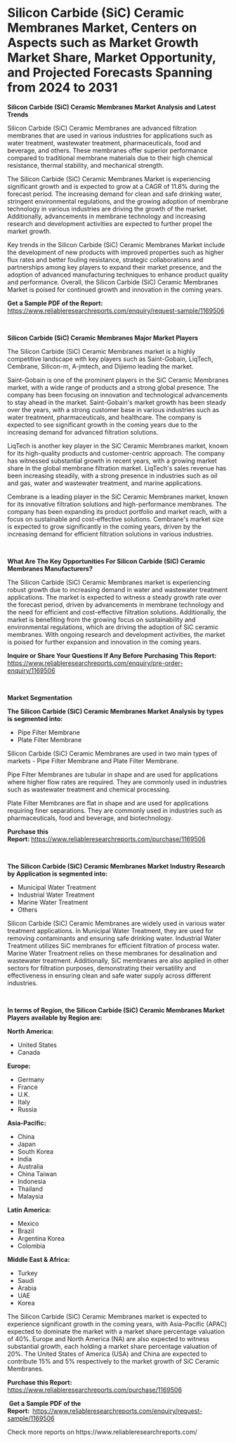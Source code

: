 <p><h1>Silicon Carbide (SiC) Ceramic Membranes Market, Centers on Aspects such as Market Growth Market Share, Market Opportunity, and Projected Forecasts Spanning from 2024 to 2031</h1></p><p><strong>Silicon Carbide (SiC) Ceramic Membranes Market Analysis and Latest Trends</strong></p>
<p><p>Silicon Carbide (SiC) Ceramic Membranes are advanced filtration membranes that are used in various industries for applications such as water treatment, wastewater treatment, pharmaceuticals, food and beverage, and others. These membranes offer superior performance compared to traditional membrane materials due to their high chemical resistance, thermal stability, and mechanical strength.</p><p>The Silicon Carbide (SiC) Ceramic Membranes Market is experiencing significant growth and is expected to grow at a CAGR of 11.8% during the forecast period. The increasing demand for clean and safe drinking water, stringent environmental regulations, and the growing adoption of membrane technology in various industries are driving the growth of the market. Additionally, advancements in membrane technology and increasing research and development activities are expected to further propel the market growth.</p><p>Key trends in the Silicon Carbide (SiC) Ceramic Membranes Market include the development of new products with improved properties such as higher flux rates and better fouling resistance, strategic collaborations and partnerships among key players to expand their market presence, and the adoption of advanced manufacturing techniques to enhance product quality and performance. Overall, the Silicon Carbide (SiC) Ceramic Membranes Market is poised for continued growth and innovation in the coming years.</p></p>
<p><strong>Get a Sample PDF of the Report:&nbsp;</strong> <a href="https://www.reliableresearchreports.com/enquiry/request-sample/1169506">https://www.reliableresearchreports.com/enquiry/request-sample/1169506</a></p>
<p>&nbsp;</p>
<p><strong>Silicon Carbide (SiC) Ceramic Membranes Major Market Players</strong></p>
<p><p>The Silicon Carbide (SiC) Ceramic Membranes market is a highly competitive landscape with key players such as Saint-Gobain, LiqTech, Cembrane, Silicon-m, A-jmtech, and Dijiemo leading the market. </p><p>Saint-Gobain is one of the prominent players in the SiC Ceramic Membranes market, with a wide range of products and a strong global presence. The company has been focusing on innovation and technological advancements to stay ahead in the market. Saint-Gobain's market growth has been steady over the years, with a strong customer base in various industries such as water treatment, pharmaceuticals, and healthcare. The company is expected to see significant growth in the coming years due to the increasing demand for advanced filtration solutions.</p><p>LiqTech is another key player in the SiC Ceramic Membranes market, known for its high-quality products and customer-centric approach. The company has witnessed substantial growth in recent years, with a growing market share in the global membrane filtration market. LiqTech's sales revenue has been increasing steadily, with a strong presence in industries such as oil and gas, water and wastewater treatment, and marine applications.</p><p>Cembrane is a leading player in the SiC Ceramic Membranes market, known for its innovative filtration solutions and high-performance membranes. The company has been expanding its product portfolio and market reach, with a focus on sustainable and cost-effective solutions. Cembrane's market size is expected to grow significantly in the coming years, driven by the increasing demand for efficient filtration solutions in various industries.</p></p>
<p>&nbsp;</p>
<p><strong>What Are The Key Opportunities For Silicon Carbide (SiC) Ceramic Membranes Manufacturers?</strong></p>
<p><p>The Silicon Carbide (SiC) Ceramic Membranes market is experiencing robust growth due to increasing demand in water and wastewater treatment applications. The market is expected to witness a steady growth rate over the forecast period, driven by advancements in membrane technology and the need for efficient and cost-effective filtration solutions. Additionally, the market is benefiting from the growing focus on sustainability and environmental regulations, which are driving the adoption of SiC ceramic membranes. With ongoing research and development activities, the market is poised for further expansion and innovation in the coming years.</p></p>
<p><strong>Inquire or Share Your Questions If Any Before Purchasing This Report:</strong> <a href="https://www.reliableresearchreports.com/enquiry/pre-order-enquiry/1169506">https://www.reliableresearchreports.com/enquiry/pre-order-enquiry/1169506</a></p>
<p>&nbsp;</p>
<p><strong>Market Segmentation</strong></p>
<p><strong>The Silicon Carbide (SiC) Ceramic Membranes Market Analysis by types is segmented into:</strong></p>
<p><ul><li>Pipe Filter Membrane</li><li>Plate Filter Membrane</li></ul></p>
<p><p>Silicon Carbide (SiC) Ceramic Membranes are used in two main types of markets - Pipe Filter Membrane and Plate Filter Membrane. </p><p>Pipe Filter Membranes are tubular in shape and are used for applications where higher flow rates are required. They are commonly used in industries such as wastewater treatment and chemical processing.</p><p>Plate Filter Membranes are flat in shape and are used for applications requiring finer separations. They are commonly used in industries such as pharmaceuticals, food and beverage, and biotechnology.</p></p>
<p><strong>Purchase this Report:&nbsp;</strong><a href="https://www.reliableresearchreports.com/purchase/1169506">https://www.reliableresearchreports.com/purchase/1169506</a></p>
<p>&nbsp;</p>
<p><strong>The Silicon Carbide (SiC) Ceramic Membranes Market Industry Research by Application is segmented into:</strong></p>
<p><ul><li>Municipal Water Treatment</li><li>Industrial Water Treatment</li><li>Marine Water Treatment</li><li>Others</li></ul></p>
<p><p>Silicon Carbide (SiC) Ceramic Membranes are widely used in various water treatment applications. In Municipal Water Treatment, they are used for removing contaminants and ensuring safe drinking water. Industrial Water Treatment utilizes SiC membranes for efficient filtration of process water. Marine Water Treatment relies on these membranes for desalination and wastewater treatment. Additionally, SiC membranes are also applied in other sectors for filtration purposes, demonstrating their versatility and effectiveness in ensuring clean and safe water supply across different industries.</p></p>
<p>&nbsp;</p>
<p><strong>In terms of Region, the Silicon Carbide (SiC) Ceramic Membranes Market Players available by Region are:</strong></p>
<p>
    <p> <strong> North America: </strong>
        <ul>
            <li>United States</li>
            <li>Canada</li>
        </ul>
        </p> 
    <p> <strong> Europe: </strong>
        <ul>
            <li>Germany</li>
            <li>France</li>
            <li>U.K.</li>
            <li>Italy</li>
            <li>Russia</li>
        </ul>
        </p> 
    <p> <strong> Asia-Pacific: </strong>
        <ul>
            <li>China</li>
            <li>Japan</li>
            <li>South Korea</li>
            <li>India</li>
            <li>Australia</li>
            <li>China Taiwan</li>
            <li>Indonesia</li>
            <li>Thailand</li>
            <li>Malaysia</li>
        </ul>
        </p> 
    <p> <strong> Latin America: </strong>
        <ul>
            <li>Mexico</li>
            <li>Brazil</li>
            <li>Argentina Korea</li>
            <li>Colombia</li>
        </ul>
        </p> 
    <p> <strong> Middle East & Africa: </strong>
        <ul>
            <li>Turkey</li>
            <li>Saudi</li>
            <li>Arabia</li>
            <li>UAE</li>
            <li>Korea</li>
        </ul>
    </p>
    </p>
<p><p>The Silicon Carbide (SiC) Ceramic Membranes market is expected to experience significant growth in the coming years, with Asia-Pacific (APAC) expected to dominate the market with a market share percentage valuation of 40%. Europe and North America (NA) are also expected to witness substantial growth, each holding a market share percentage valuation of 20%. The United States of America (USA) and China are expected to contribute 15% and 5% respectively to the market growth of SiC Ceramic Membranes.</p></p>
<p><strong>Purchase this Report: </strong><a href="https://www.reliableresearchreports.com/purchase/1169506">https://www.reliableresearchreports.com/purchase/1169506</a></p>
<p>&nbsp;<strong>Get a Sample PDF of the Report:&nbsp;&nbsp;</strong><a href="https://www.reliableresearchreports.com/enquiry/request-sample/1169506">https://www.reliableresearchreports.com/enquiry/request-sample/1169506</a></p>
<p><strong></strong></p>
<p>Check more reports on https://www.reliableresearchreports.com/</p>